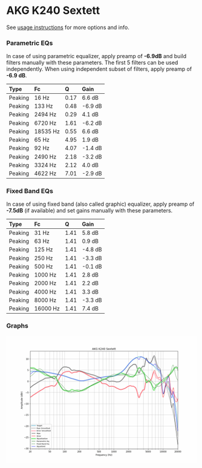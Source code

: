 # AKG K240 Sextett
See [usage instructions](https://github.com/jaakkopasanen/AutoEq#usage) for more options and info.

### Parametric EQs
In case of using parametric equalizer, apply preamp of **-6.9dB** and build filters manually
with these parameters. The first 5 filters can be used independently.
When using independent subset of filters, apply preamp of **-6.9 dB**.

| Type    | Fc       |    Q | Gain    |
|:--------|:---------|:-----|:--------|
| Peaking | 16 Hz    | 0.17 | 6.6 dB  |
| Peaking | 133 Hz   | 0.48 | -6.9 dB |
| Peaking | 2494 Hz  | 0.29 | 4.1 dB  |
| Peaking | 6720 Hz  | 1.61 | -6.2 dB |
| Peaking | 18535 Hz | 0.55 | 6.6 dB  |
| Peaking | 65 Hz    | 4.95 | 1.9 dB  |
| Peaking | 92 Hz    | 4.07 | -1.4 dB |
| Peaking | 2490 Hz  | 2.18 | -3.2 dB |
| Peaking | 3324 Hz  | 2.12 | 4.0 dB  |
| Peaking | 4622 Hz  | 7.01 | -2.9 dB |

### Fixed Band EQs
In case of using fixed band (also called graphic) equalizer, apply preamp of **-7.5dB**
(if available) and set gains manually with these parameters.

| Type    | Fc       |    Q | Gain    |
|:--------|:---------|:-----|:--------|
| Peaking | 31 Hz    | 1.41 | 5.8 dB  |
| Peaking | 63 Hz    | 1.41 | 0.9 dB  |
| Peaking | 125 Hz   | 1.41 | -4.8 dB |
| Peaking | 250 Hz   | 1.41 | -3.3 dB |
| Peaking | 500 Hz   | 1.41 | -0.1 dB |
| Peaking | 1000 Hz  | 1.41 | 2.8 dB  |
| Peaking | 2000 Hz  | 1.41 | 2.2 dB  |
| Peaking | 4000 Hz  | 1.41 | 3.3 dB  |
| Peaking | 8000 Hz  | 1.41 | -3.3 dB |
| Peaking | 16000 Hz | 1.41 | 7.4 dB  |

### Graphs
![](./AKG%20K240%20Sextett.png)